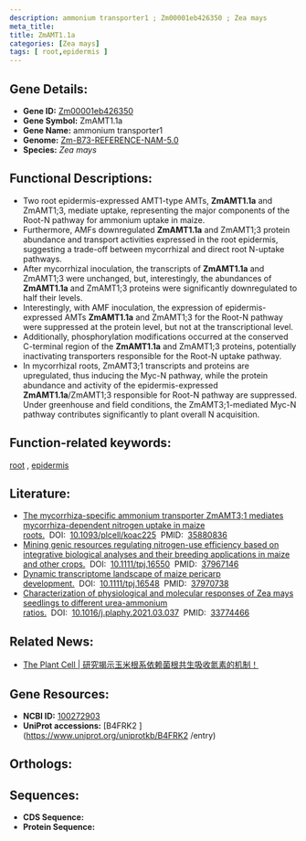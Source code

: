 ```yaml
---
description: ammonium transporter1 ; Zm00001eb426350 ; Zea mays
meta_title:
title: ZmAMT1.1a
categories: [Zea mays]
tags: [ root,epidermis ]
---
```


## Gene Details:
- **Gene ID:**	[Zm00001eb426350](https://www.maizegdb.org/gene_center/gene/Zm00001eb426350)
- **Gene Symbol:** ZmAMT1.1a
- **Gene Name:** ammonium transporter1
- **Genome:** [Zm-B73-REFERENCE-NAM-5.0](https://www.maizegdb.org/genome/assembly/Zm-B73-REFERENCE-NAM-5.0)
- **Species:** *Zea mays*

## Functional Descriptions:
   - Two root epidermis-expressed AMT1-type AMTs, **ZmAMT1.1a** and ZmAMT1;3, mediate uptake, representing the major components of the Root-N pathway for ammonium uptake in maize.
   - Furthermore, AMFs downregulated **ZmAMT1.1a** and ZmAMT1;3 protein abundance and transport activities expressed in the root epidermis, suggesting a trade-off between mycorrhizal and direct root N-uptake pathways.
   - After mycorrhizal inoculation, the transcripts of **ZmAMT1.1a** and ZmAMT1;3 were unchanged, but, interestingly, the abundances of **ZmAMT1.1a** and ZmAMT1;3 proteins were significantly downregulated to half their levels.
   - Interestingly, with AMF inoculation, the expression of epidermis-expressed AMTs **ZmAMT1.1a** and ZmAMT1;3 for the Root-N pathway were suppressed at the protein level, but not at the transcriptional level.
   - Additionally, phosphorylation modifications occurred at the conserved C-terminal region of the **ZmAMT1.1a** and ZmAMT1;3 proteins, potentially inactivating transporters responsible for the Root-N uptake pathway.
   - In mycorrhizal roots, ZmAMT3;1 transcripts and proteins are upregulated, thus inducing the Myc-N pathway, while the protein abundance and activity of the epidermis-expressed **ZmAMT1.1a**/ZmAMT1;3 responsible for Root-N pathway are suppressed. Under greenhouse and field conditions, the ZmAMT3;1-mediated Myc-N pathway contributes significantly to plant overall N acquisition.

## Function-related keywords:
[root](/tags/root/)&nbsp;,&nbsp;[epidermis](/tags/epidermis/)

## Literature:
   - [The mycorrhiza-specific ammonium transporter ZmAMT3;1 mediates mycorrhiza-dependent nitrogen uptake in maize roots.]( https://academic.oup.com/plcell/article/34/10/4066/6650110?login=true)&nbsp;&nbsp;DOI:&nbsp;&nbsp;[10.1093/plcell/koac225](https://academic.oup.com/plcell/article/34/10/4066/6650110?login=true)&nbsp;&nbsp;PMID:&nbsp;&nbsp;[35880836](https://pubmed.ncbi.nlm.nih.gov/35880836/)
   - [Mining genic resources regulating nitrogen-use efficiency based on integrative biological analyses and their breeding applications in maize and other crops.]( https://onlinelibrary.wiley.com/doi/10.1111/tpj.16550)&nbsp;&nbsp;DOI:&nbsp;&nbsp;[10.1111/tpj.16550](https://onlinelibrary.wiley.com/doi/10.1111/tpj.16550)&nbsp;&nbsp;PMID:&nbsp;&nbsp;[37967146](https://pubmed.ncbi.nlm.nih.gov/37967146/)
   - [Dynamic transcriptome landscape of maize pericarp development.]( https://onlinelibrary.wiley.com/doi/10.1111/tpj.16548)&nbsp;&nbsp;DOI:&nbsp;&nbsp;[10.1111/tpj.16548](https://onlinelibrary.wiley.com/doi/10.1111/tpj.16548)&nbsp;&nbsp;PMID:&nbsp;&nbsp;[37970738](https://pubmed.ncbi.nlm.nih.gov/37970738/)
   - [Characterization of physiological and molecular responses of Zea mays seedlings to different urea-ammonium ratios.]( https://www.sciencedirect.com/science/article/abs/pii/S0981942821001613?via%3Dihub)&nbsp;&nbsp;DOI:&nbsp;&nbsp;[10.1016/j.plaphy.2021.03.037](https://www.sciencedirect.com/science/article/abs/pii/S0981942821001613?via%3Dihub)&nbsp;&nbsp;PMID:&nbsp;&nbsp;[33774466](https://pubmed.ncbi.nlm.nih.gov/33774466/)

## Related News:
   - [The Plant Cell | 研究揭示玉米根系依赖菌根共生吸收氮素的机制！](https://mp.weixin.qq.com/s/te4xUFNJzWLNQ8ISRpEQdw)

## Gene Resources:
- **NCBI ID:** [100272903](https://www.ncbi.nlm.nih.gov/gene/?term=100272903)
- **UniProt accessions:** [B4FRK2 ](https://www.uniprot.org/uniprotkb/B4FRK2 /entry)

## Orthologs:

## Sequences:
- **CDS Sequence:**
- **Protein Sequence:**
